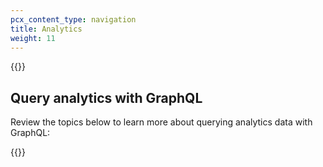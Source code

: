 ```yaml
---
pcx_content_type: navigation
title: Analytics
weight: 11
---
```


{{<render file="_network-analytics.md" productFolder="magic-wan" withParameters="Magic Transit">}}

## Query analytics with GraphQL

Review the topics below to learn more about querying analytics data with GraphQL:

{{<directory-listing>}}